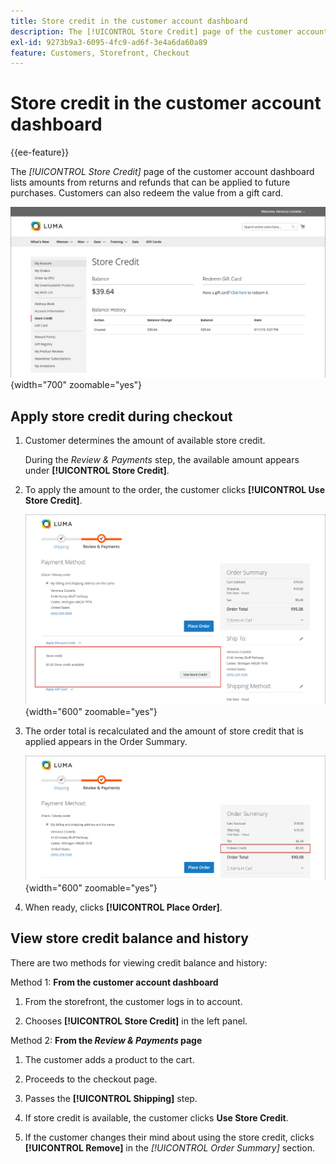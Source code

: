 ```yaml
---
title: Store credit in the customer account dashboard
description: The [!UICONTROL Store Credit] page of the customer account dashboard lists amounts from returns and refunds that can be applied to future purchases.
exl-id: 9273b9a3-6095-4fc9-ad6f-3e4a6da60a89
feature: Customers, Storefront, Checkout
---
```

# Store credit in the customer account dashboard

{{ee-feature}}

The _[!UICONTROL Store Credit]_ page of the customer account dashboard lists amounts from returns and refunds that can be applied to future purchases. Customers can also redeem the value from a gift card.

![Customer Store Credit](assets/account-dashboard-store-credit.png){width="700" zoomable="yes"}

## Apply store credit during checkout

1. Customer determines the amount of available store credit.

   During the _Review & Payments_ step, the available amount appears under **[!UICONTROL Store Credit]**.

1. To apply the amount to the order, the customer clicks **[!UICONTROL Use Store Credit]**.

   ![Use store credit at checkout](assets/storefront-checkout-use-store-credit.png){width="600" zoomable="yes"}

1. The order total is recalculated and the amount of store credit that is applied appears in the Order Summary.

   ![Order summary with store credit applied](assets/storefront-checkout-use-store-credit-order-summary.png){width="600" zoomable="yes"}

1. When ready, clicks **[!UICONTROL Place Order]**.

## View store credit balance and history

There are two methods for viewing credit balance and history:

Method 1: **From the customer account dashboard**

1. From the storefront, the customer logs in to account.

1. Chooses **[!UICONTROL Store Credit]** in the left panel.

Method 2: **From the _Review & Payments_ page**

1. The customer adds a product to the cart.

1. Proceeds to the checkout page.

1. Passes the **[!UICONTROL Shipping]** step.

1. If store credit is available, the customer clicks **Use Store Credit**.

1. If the customer changes their mind about using the store credit, clicks **[!UICONTROL Remove]** in the _[!UICONTROL Order Summary]_ section.

